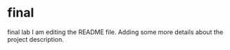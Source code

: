 # final
final lab
I am editing the README file. Adding some more details about the project description.

